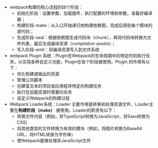 - webpack构建的核心流程的四个阶段：
	- 初始化阶段：设置参数，加载插件，执行配置的环境和参数，准备好编译器；
	- 构建阶段-make：从入口开始递归地构建依赖图，完成后得到每个模块的源代码；
	- 生成阶段-seal：根据依赖图生成代码块（chunk），再将代码块转换为文件列表，最后生成编译资源（compilation assets）；
	- 写入阶段-emit：将编译资源写入到文件系统
- webpack Plugin 系统：Plugin在Webpack的生命周期中的特定时刻执行任务，以实现各种自定义功能，Plugin在各个阶段被使用。Plugin 的作用有以下：
	- 优化构建或输出的资源
	- 管理公共脚本
	- 创建富文本的项目或应用程序特定的构建任务
	- 执行在加载资源时需要的任务
	- 自定义Webpack的构建过程
- Webpack Loader系统：Loader 主要作用是转换和处理资源文件，Loader主要在**构建阶段（make）** 被使用。Loader的职责有以下：
	- 转换文件内容（例如，将TypeScript转换为JavaScript，将Sass转换为CSS）
	- 将其他类型的文件转换为有效的模块（例如，将图片转换为Base64 URL，将HTML转换为字符串）
	- 使Webpack能够处理非JavaScript文件
